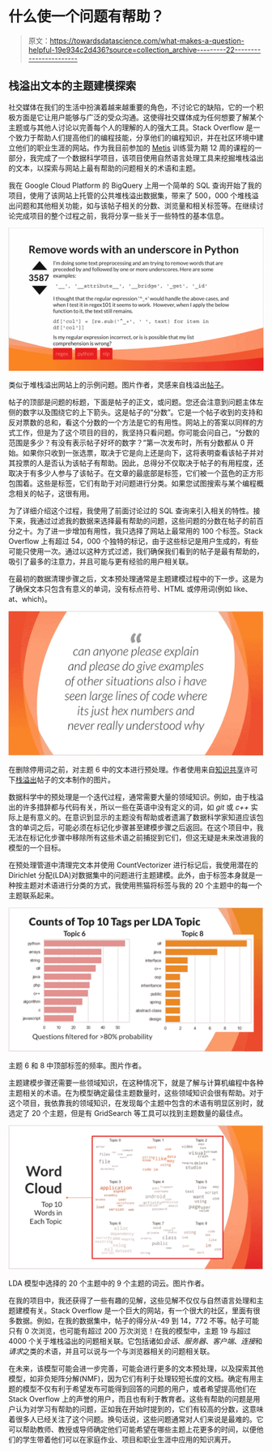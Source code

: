 # 什么使一个问题有帮助？

> 原文：<https://towardsdatascience.com/what-makes-a-question-helpful-19e934c2d436?source=collection_archive---------22----------------------->

## 栈溢出文本的主题建模探索

社交媒体在我们的生活中扮演着越来越重要的角色，不讨论它的缺陷，它的一个积极方面是它让用户能够与广泛的受众沟通。这使得社交媒体成为任何想要了解某个主题或与其他人讨论以完善每个人的理解的人的强大工具。Stack Overflow 是一个致力于帮助人们提高他们的编程技能，分享他们的编程知识，并在社区环境中建立他们的职业生涯的网站。作为我目前参加的 [Metis](https://www.thisismetis.com/) 训练营为期 12 周的课程的一部分，我完成了一个数据科学项目，该项目使用自然语言处理工具来挖掘堆栈溢出的文本，以探索与网站上最有帮助的问题相关的术语和主题。

我在 Google Cloud Platform 的 BigQuery 上用一个简单的 SQL 查询开始了我的项目，使用了该网站上托管的公共堆栈溢出数据集，带来了 500，000 个堆栈溢出问题和其他相关功能，如与该帖子相关的分数、浏览量和相关标签等。在继续讨论完成项目的整个过程之前，我将分享一些关于一些特性的基本信息。

![](img/fdb723f921cff2c1cdc4efcccb719b49.png)

类似于堆栈溢出网站上的示例问题。图片作者，灵感来自栈溢出[帖子](https://stackoverflow.com/questions/123559/how-to-validate-phone-numbers-using-regex)。

帖子的顶部是问题的标题，下面是帖子的正文，或问题。您还会注意到问题主体左侧的数字以及围绕它的上下箭头。这是帖子的“分数”。它是一个帖子收到的支持和反对票数的总和，看这个分数的一个方法是它的有用性。网站上的答案以同样的方式工作，但是为了这个项目的目的，我坚持只看问题。你可能会问自己，“分数的范围是多少？有没有表示帖子好坏的数字？”第一次发布时，所有分数都从 0 开始。如果你只收到一张选票，取决于它是向上还是向下，这将表明查看该帖子并对其投票的人是否认为该帖子有帮助。因此，总得分不仅取决于帖子的有用程度，还取决于有多少人参与了该帖子。在文章的最底部是标签，它们被一个蓝色的正方形包围着。这些是标签，它们有助于对问题进行分类。如果您试图搜索与某个编程概念相关的帖子，这很有用。

为了详细介绍这个过程，我使用了前面讨论过的 SQL 查询来引入相关的特性。接下来，我通过过滤我的数据来选择最有帮助的问题，这些问题的分数在帖子的前百分之十。为了进一步增加有用性，我只选择了网站上最常用的 100 个标签。Stack Overflow 上有超过 54，000 个独特的标记，由于这些标记是用户生成的，有些可能只使用一次。通过以这种方式过滤，我们确保我们看到的帖子是最有帮助的，吸引了最多的注意力，并且可能与更有经验的用户相关联。

在最初的数据清理步骤之后，文本预处理通常是主题建模过程中的下一步。这是为了确保文本只包含有意义的单词，没有标点符号、HTML 或停用词(例如 like、at、which)。

![](img/3ce609f3df45fa025d53d8820cebd80e.png)

在删除停用词之前，对主题 6 中的文本进行预处理。作者使用来自[知识共享](https://stackoverflow.com/legal/terms-of-service/public#licensing)许可下[栈溢出](https://stackoverflow.com/questions/243712/why-use-hex/243733)帖子的文本制作的图片。

数据科学中的预处理是一个迭代过程，通常需要大量的领域知识。例如，由于栈溢出的许多措辞都与代码有关，所以一些在英语中没有定义的词，如 *git* 或 *c++* 实际上是有意义的。在意识到显示的主题没有帮助或者遗漏了数据科学家知道应该包含的单词之后，可能必须在标记化步骤甚至建模步骤之后返回。在这个项目中，我无法在标记化步骤中移除所有这些术语之前捕捉到它们，但这无疑是未来改进我的模型的一个目标。

在预处理管道中清理完文本并使用 CountVectorizer 进行标记后，我使用潜在的 Dirichlet 分配(LDA)对数据集中的问题进行主题建模。此外，由于标签本身就是一种按主题对术语进行分类的方式，我使用熊猫将标签与我的 20 个主题中的每一个主题联系起来。

![](img/5251701415a8b775fd9f0f497728eca3.png)

主题 6 和 8 中顶部标签的频率。图片作者。

主题建模步骤还需要一些领域知识，在这种情况下，就是了解与计算机编程中各种主题相关的术语。在为模型确定最佳主题数量时，这些领域知识会很有帮助。对于这个项目，我依靠我的领域知识，在发现每个主题中包含的术语有明显区别时，就选定了 20 个主题，但是有 GridSearch 等工具可以找到主题数量的最佳点。

![](img/aaab48c2fcc5207a781f76a9e8168962.png)

LDA 模型中选择的 20 个主题中的 9 个主题的词云。图片作者。

在我的项目中，我还获得了一些有趣的见解，这些见解不仅仅与自然语言处理和主题建模有关。Stack Overflow 是一个巨大的网站，有一个很大的社区，里面有很多数据。例如，在我的数据集中，帖子的得分从-49 到 14，772 不等。帖子可能只有 0 次浏览，也可能有超过 200 万次浏览！在我的模型中，主题 19 与超过 4000 个关于堆栈溢出的问题相关联。它包括诸如*会话*、*服务器*、*客户端*、*连接*和*请求*之类的术语，并且可以说与一个与浏览器相关的问题相关联。

在未来，该模型可能会进一步完善，可能会进行更多的文本预处理，以及探索其他模型，如非负矩阵分解(NMF)，因为它们有利于处理较短长度的文档。确定有用主题的模型不仅有利于希望发布可能得到回答的问题的用户，或者希望提高他们在 Stack Overflow 上的声誉的用户，而且也有利于教育者。这些有帮助的问题是用户认为对学习有帮助的问题，正如我在开始时提到的，它们有较高的分数，这意味着很多人已经关注了这个问题。换句话说，这些问题通常对人们来说是最难的。它可以帮助教师、教授或导师确定他们可能希望在哪些主题上花更多的时间，以便他们的学生带着他们可以在家庭作业、项目和职业生涯中应用的知识离开。